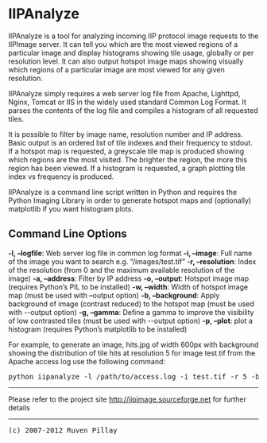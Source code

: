 IIPAnalyze
==========

IIPAnalyze is a tool for analyzing incoming IIP protocol image requests to the IIPImage server. It can tell you which 
are the most viewed regions of a particular image and display histograms showing tile usage, globally or per 
resolution level. It can also output hotspot image maps showing visually which regions of a particular image are most 
viewed for any given resolution.

IIPAnalyze simply requires a web server log file from Apache, Lighttpd, Nginx, Tomcat or IIS in the widely used 
standard Common Log Format. It parses the contents of the log file and compiles a histogram of all requested tiles.

It is possible to filter by image name, resolution number and IP address. Basic output is an ordered list of tile 
indexes and their frequency to stdout. If a hotspot map is requested, a greyscale tile map is produced showing which 
regions are the most visited. The brighter the region, the more this region has been viewed. If a histogram is 
requested, a graph plotting tile index vs frequency is produced.

IIPAnalyze is a command line script written in Python and requires the Python Imaging Library in order to generate 
hotspot maps and (optionally) matplotlib if you want histogram plots.

Command Line Options
--------------------

<b>-l, –logfile</b>:
    Web server log file in common log format
<b>-i, –image</b>:
    Full name of the image you want to search e.g. “/images/test.tif”
<b>-r, –resolution</b>:
    Index of the resolution (from 0 and the maximum available resolution of the image)
<b>-a, –address</b>:
    Filter by IP address
<b>-o, –output</b>:
    Hotspot image map (requires Python’s PIL to be installed) 
<b>-w, –width</b>:
    Width of hotspot image map (must be used with –output option)
<b>-b, –background</b>:
    Apply background of image (contrast reduced) to the hotspot map (must be used with --output option)
<b>-g, –gamma</b>:
    Define a gamma to improve the visibility of low contrasted tiles (must be used with --output option) 
<b>-p, –plot</b>:
    plot a histogram (requires Python’s matplotlib to be installed)

For example, to generate an image, hits.jpg of width 600px with background showing the distribution of tile hits at 
resolution 5 for image test.tif from the Apache access log use the following command:

<pre>python iipanalyze -l /path/to/access.log -i test.tif -r 5 -b -o hits.jpg -w 600</pre>

------------------------------------------------------------------------------------
Please refer to the project site http://iipimage.sourceforge.net for further details

------------------------------------------------------------------------------------

<pre>(c) 2007-2012 Ruven Pillay <ruven@users.sourceforge.net></pre>


